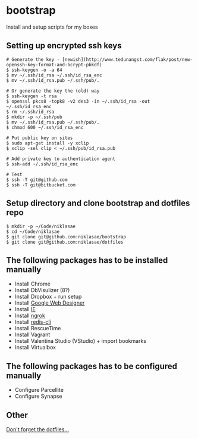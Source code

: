 bootstrap
=========

Install and setup scripts for my boxes

## Setting up encrypted ssh keys

	# Generate the key - [newish](http://www.tedunangst.com/flak/post/new-openssh-key-format-and-bcrypt-pbkdf)
	$ ssh-keygen -o -a 64
	$ mv ~/.ssh/id_rsa ~/.ssh/id_rsa_enc
	$ mv ~/.ssh/id_rsa.pub ~/.ssh/pub/.

	# Or generate the key the (old) way
	$ ssh-keygen -t rsa
	$ openssl pkcs8 -topk8 -v2 des3 -in ~/.ssh/id_rsa -out ~/.ssh/id_rsa_enc
	$ rm ~/.ssh/id_rsa
	$ mkdir -p ~/.ssh/pub
	$ mv ~/.ssh/id_rsa.pub ~/.ssh/pub/.
	$ chmod 600 ~/.ssh/id_rsa_enc

	# Put public key on sites
	$ sudo apt-get install -y xclip
	$ xclip -sel clip < ~/.ssh/pub/id_rsa.pub

	# Add private key to authentication agent
	$ ssh-add ~/.ssh/id_rsa_enc

	# Test
	$ ssh -T git@github.com
	$ ssh -T git@bitbucket.com



## Setup directory and clone bootstrap and dotfiles repo

    $ mkdir -p ~/Code/niklasae
    $ cd ~/Code/niklasae
    $ git clone git@github.com:niklasae/bootstrap
    $ git clone git@github.com:niklasae/dotfiles


## The following packages has to be installed manually

* Install Chrome
* Install DbVisulizer (8?)
* Install Dropbox + run setup
* Install [Google Web Designer](https://www.google.com/webdesigner)
* Install [IE](http://www.modern.ie/en-us/virtualization-tools)
* Install [ngrok](https://ngrok.com)
* Install [redis-cli](http://redis.io/topics/quickstart)
* Install RescueTime
* Install Vagrant
* Install Valentina Studio (VStudio) + import bookmarks
* Install Virtualbox


## The following packages has to be configured manually

* Configure Parcellite
* Configure Synapse


## Other

[Don't forget the dotfiles...](http://www.github.com/niklasae/dotfiles)
